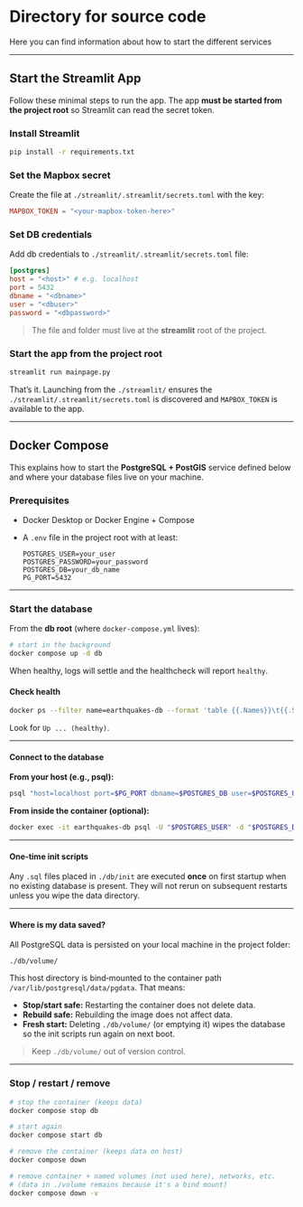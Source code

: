 # Directory for source code

Here you can find information about how to start the different services

---

## Start the Streamlit App

Follow these minimal steps to run the app. The app **must be started from the project root** so Streamlit can read the secret token.

### Install Streamlit

```bash
pip install -r requirements.txt
```

### Set the Mapbox secret
Create the file at `./streamlit/.streamlit/secrets.toml` with the key:
```toml
MAPBOX_TOKEN = "<your-mapbox-token-here>"
```

### Set DB credentials
Add db credentials to `./streamlit/.streamlit/secrets.toml` file:
```toml
[postgres]
host = "<host>" # e.g. localhost 
port = 5432
dbname = "<dbname>"
user = "<dbuser>"
password = "<dbpassword>"
```
> The file and folder must live at the **streamlit** root of the project.

### Start the app from the project root

```bash
streamlit run mainpage.py
```

That’s it. Launching from the `./streamlit/` ensures the `./streamlit/.streamlit/secrets.toml` is discovered and `MAPBOX_TOKEN` is available to the app.

---

## Docker Compose

This explains how to start the **PostgreSQL + PostGIS** service defined below and where your database files live on your machine.

### Prerequisites

* Docker Desktop or Docker Engine + Compose
* A `.env` file in the project root with at least:

  ```dotenv
  POSTGRES_USER=your_user
  POSTGRES_PASSWORD=your_password
  POSTGRES_DB=your_db_name
  PG_PORT=5432
  ```

---

### Start the database

From the **db root** (where `docker-compose.yml` lives):

```bash
# start in the background
docker compose up -d db
```

When healthy, logs will settle and the healthcheck will report `healthy`.

#### Check health

```bash
docker ps --filter name=earthquakes-db --format 'table {{.Names}}\t{{.Status}}'
```

Look for `Up ... (healthy)`.

---

#### Connect to the database

**From your host (e.g., psql):**

```bash
psql "host=localhost port=$PG_PORT dbname=$POSTGRES_DB user=$POSTGRES_USER password=$POSTGRES_PASSWORD sslmode=disable"
```

**From inside the container (optional):**

```bash
docker exec -it earthquakes-db psql -U "$POSTGRES_USER" -d "$POSTGRES_DB"
```

---

#### One‑time init scripts

Any `.sql` files placed in `./db/init` are executed **once** on first startup when no existing database is present. They will not rerun on subsequent restarts unless you wipe the data directory.

---

#### Where is my data saved?

All PostgreSQL data is persisted on your local machine in the project folder:

```
./db/volume/
```

This host directory is bind‑mounted to the container path `/var/lib/postgresql/data/pgdata`. That means:

* **Stop/start safe:** Restarting the container does not delete data.
* **Rebuild safe:** Rebuilding the image does not affect data.
* **Fresh start:** Deleting `./db/volume/` (or emptying it) wipes the database so the init scripts run again on next boot.

> Keep `./db/volume/` out of version control.

---

### Stop / restart / remove

```bash
# stop the container (keeps data)
docker compose stop db

# start again
docker compose start db

# remove the container (keeps data on host)
docker compose down

# remove container + named volumes (not used here), networks, etc.
# (data in ./volume remains because it's a bind mount)
docker compose down -v
```